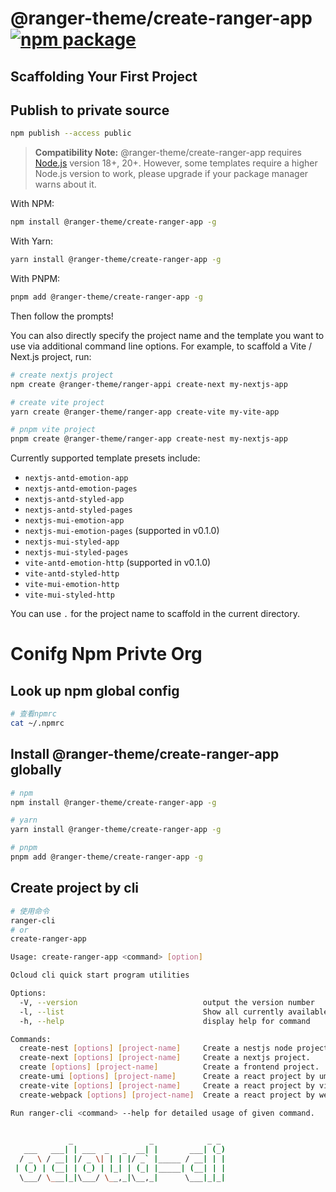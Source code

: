 # @ranger-theme/create-ranger-app <a href="https://npmjs.com/package/@ranger-theme/create-ranger-app"><img src="https://img.shields.io/npm/v/@ranger-theme/create-ranger-app" alt="npm package"></a>

## Scaffolding Your First Project

## Publish to private source
```bash
npm publish --access public
```

> **Compatibility Note:**
> @ranger-theme/create-ranger-app requires [Node.js](https://nodejs.org/en/) version 18+, 20+. However, some templates require a higher Node.js version to work, please upgrade if your package manager warns about it.

With NPM:

```bash
npm install @ranger-theme/create-ranger-app -g
```

With Yarn:

```bash
yarn install @ranger-theme/create-ranger-app -g
```

With PNPM:

```bash
pnpm add @ranger-theme/create-ranger-app -g
```

Then follow the prompts!

You can also directly specify the project name and the template you want to use via additional command line options. For example, to scaffold a Vite / Next.js project, run:

```bash
# create nextjs project
npm create @ranger-theme/ranger-appi create-next my-nextjs-app

# create vite project
yarn create @ranger-theme/ranger-app create-vite my-vite-app

# pnpm vite project
pnpm create @ranger-theme/ranger-app create-nest my-nextjs-app

```

Currently supported template presets include:

- `nextjs-antd-emotion-app`
- `nextjs-antd-emotion-pages`
- `nextjs-antd-styled-app`
- `nextjs-antd-styled-pages`
- `nextjs-mui-emotion-app`
- `nextjs-mui-emotion-pages` (supported in v0.1.0)
- `nextjs-mui-styled-app`
- `nextjs-mui-styled-pages`
- `vite-antd-emotion-http` (supported in v0.1.0)
- `vite-antd-styled-http`
- `vite-mui-emotion-http`
- `vite-mui-styled-http`

You can use `.` for the project name to scaffold in the current directory.

# Conifg Npm Privte Org

## Look up npm global config
```bash
# 查看npmrc
cat ~/.npmrc 
```

## Install @ranger-theme/create-ranger-app globally
```bash
# npm
npm install @ranger-theme/create-ranger-app -g

# yarn
yarn install @ranger-theme/create-ranger-app -g

# pnpm
pnpm add @ranger-theme/create-ranger-app -g
```

## Create project by cli
```bash
# 使用命令
ranger-cli
# or
create-ranger-app
```

```bash
Usage: create-ranger-app <command> [option]

Ocloud cli quick start program utilities

Options:
  -V, --version                            output the version number
  -l, --list                               Show all currently available templates.
  -h, --help                               display help for command

Commands:
  create-nest [options] [project-name]     Create a nestjs node project.
  create-next [options] [project-name]     Create a nextjs project.
  create [options] [project-name]          Create a frontend project.
  create-umi [options] [project-name]      Create a react project by umi.
  create-vite [options] [project-name]     Create a react project by vite.
  create-webpack [options] [project-name]  Create a react project by webpack.

Run ranger-cli <command> --help for detailed usage of given command.
      

             _                 _            _ _ 
   ___   ___| | ___  _   _  __| |       ___| (_)
  / _ \ / __| |/ _ \| | | |/ _` |_____ / __| | |
 | (_) | (__| | (_) | |_| | (_| |_____| (__| | |
  \___/ \___|_|\___/ \__,_|\__,_|      \___|_|_|
```
